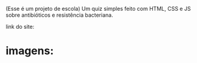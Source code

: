 (Esse é um projeto de escola)
Um quiz simples feito com HTML, CSS e JS sobre antibióticos e resistência bacteriana.

link do site:

<h1>imagens:</h1>

<img src="">
<img src="">
<img src="">
<img src="">
